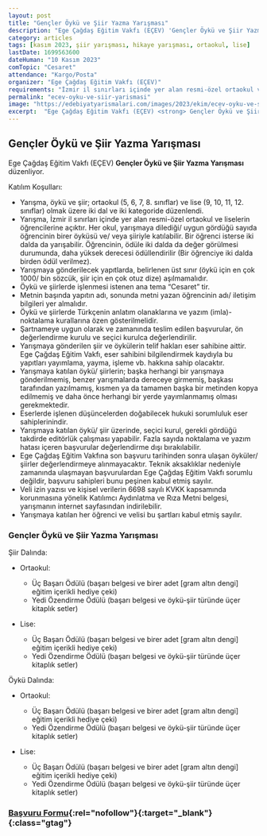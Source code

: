 ```yaml
---
layout: post
title: "Gençler Öykü ve Şiir Yazma Yarışması"
description: "Ege Çağdaş Eğitim Vakfı (EÇEV) 'Gençler Öykü ve Şiir Yazma Yarışması' düzenliyor."
category: articles
tags: [kasım 2023, şiir yarışması, hikaye yarışması, ortaokul, lise]
lastDate: 1699563600
dateHuman: "10 Kasım 2023"
comTopic: "Cesaret"
attendance: "Kargo/Posta"
organizer: "Ege Çağdaş Eğitim Vakfı (EÇEV)"
requirements: "İzmir il sınırları içinde yer alan resmi-özel ortaokul ve liselerin öğrencileri katılabilir."
permalink: "ecev-oyku-ve-siir-yarismasi"
image: "https://edebiyatyarismalari.com/images/2023/ekim/ecev-oyku-ve-siir-yarismasi.jpg"
excerpt:  "Ege Çağdaş Eğitim Vakfı (EÇEV) <strong> Gençler Öykü ve Şiir Yazma Yarışması </strong> düzenliyor."
---
```


## Gençler Öykü ve Şiir Yazma Yarışması
Ege Çağdaş Eğitim Vakfı (EÇEV) **Gençler Öykü ve Şiir Yazma Yarışması** düzenliyor.  

Katılım Koşulları:
- Yarışma, öykü ve şiir; ortaokul (5, 6, 7, 8. sınıflar) ve lise (9, 10, 11, 12. sınıflar) olmak üzere iki dal ve iki kategoride düzenlendi.
- Yarışma, İzmir il sınırları içinde yer alan resmi-özel ortaokul ve liselerin öğrencilerine açıktır. Her okul, yarışmaya dilediği/ uygun gördüğü sayıda öğrencinin birer öyküsü ve/ veya şiiriyle katılabilir. Bir öğrenci isterse iki dalda da yarışabilir. Öğrencinin, ödüle iki dalda da değer görülmesi durumunda, daha yüksek derecesi ödüllendirilir (Bir öğrenciye iki dalda birden ödül verilmez).
- Yarışmaya gönderilecek yapıtlarda, belirlenen üst sınır (öykü için en çok 1000/ bin sözcük, şiir için en çok otuz dize) aşılmamalıdır.
- Öykü ve şiirlerde işlenmesi istenen ana tema “Cesaret” tir.
- Metnin başında yapıtın adı, sonunda metni yazan öğrencinin adı/ iletişim bilgileri yer almalıdır.
- Öykü ve şiirlerde Türkçenin anlatım olanaklarına ve yazım (imla)-noktalama kurallarına özen gösterilmelidir.
- Şartnameye uygun olarak ve zamanında teslim edilen başvurular, ön değerlendirme kurulu ve seçici kurulca değerlendirilir.
- Yarışmaya gönderilen şiir ve öykülerin telif hakları eser sahibine aittir. Ege Çağdaş Eğitim Vakfı, eser sahibini bilgilendirmek kaydıyla bu yapıtları yayımlama, yayma, işleme vb. hakkına sahip olacaktır.
- Yarışmaya katılan öykü/ şiirlerin; başka herhangi bir yarışmaya gönderilmemiş, benzer yarışmalarda dereceye girmemiş, başkası tarafından yazılmamış, kısmen ya da tamamen başka bir metinden kopya edilmemiş ve daha önce herhangi bir yerde yayımlanmamış olması gerekmektedir.
- Eserlerde işlenen düşüncelerden doğabilecek hukuki sorumluluk eser sahiplerinindir.
- Yarışmaya katılan öykü/ şiir üzerinde, seçici kurul, gerekli gördüğü takdirde editörlük çalışması yapabilir. Fazla sayıda noktalama ve yazım hatası içeren başvurular değerlendirme dışı bırakılabilir.
- Ege Çağdaş Eğitim Vakfına son başvuru tarihinden sonra ulaşan öyküler/ şiirler değerlendirmeye alınmayacaktır. Teknik aksaklıklar nedeniyle zamanında ulaşmayan başvurulardan Ege Çağdaş Eğitim Vakfı sorumlu değildir, başvuru sahipleri bunu peşinen kabul etmiş sayılır.
- Veli izin yazısı ve kişisel verilerin 6698 sayılı KVKK kapsamında korunmasına yönelik Katılımcı Aydınlatma ve Rıza Metni belgesi, yarışmanın internet sayfasından indirilebilir.
- Yarışmaya katılan her öğrenci ve velisi bu şartları kabul etmiş sayılır. 


### Gençler Öykü ve Şiir Yazma Yarışması
Şiir Dalında:
- Ortaokul:
    - Üç Başarı Ödülü (başarı belgesi ve birer adet [gram altın dengi] eğitim içerikli hediye çeki)
    - Yedi Özendirme Ödülü (başarı belgesi ve öykü-şiir türünde üçer kitaplık setler)

- Lise:
    - Üç Başarı Ödülü (başarı belgesi ve birer adet [gram altın dengi] eğitim içerikli hediye çeki)
    - Yedi Özendirme Ödülü (başarı belgesi ve öykü-şiir türünde üçer kitaplık setler)

 
Öykü Dalında:
- Ortaokul:
    - Üç Başarı Ödülü (başarı belgesi ve birer adet [gram altın dengi] eğitim içerikli hediye çeki)
    - Yedi Özendirme Ödülü (başarı belgesi ve öykü-şiir türünde üçer kitaplık setler)

- Lise:
    - Üç Başarı Ödülü (başarı belgesi ve birer adet [gram altın dengi] eğitim içerikli hediye çeki)
    - Yedi Özendirme Ödülü (başarı belgesi ve öykü-şiir türünde üçer kitaplık setler)


### [Başvuru Formu](https://ecevcocukvegenclikedebiyati.org/?ref=edebiyatyarismalari.com){:rel="nofollow"}{:target="_blank"}{:class="gtag"}